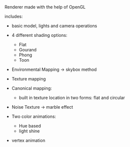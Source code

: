 Renderer made with the help of OpenGL

includes:

  * basic model, lights and camera operations
  
  * 4 different shading options:
      * Flat
      * Gourand
      * Phong
      * Toon
      
  * Environmental Mapping -> skybox method
      
  * Texture mapping
  
  * Canonical mapping:
      * built in texture location in two forms: flat and circular
      
  * Noise Texture -> marble effect
  
  * Two color animations:
      * Hue based
      * light shine 
  
  * vertex animation
  
  
